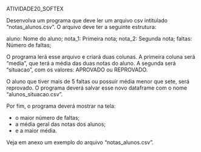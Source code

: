 ATIVIDADE20_SOFTEX

Desenvolva um programa que deve ler um arquivo csv intitulado “notas_alunos.csv”. O arquivo deve ter a seguinte estrutura:

aluno: Nome do aluno;
nota_1: Primeira nota;
nota_2: Segunda nota;
faltas: Número de faltas;

O programa lerá esse arquivo e criará duas colunas. A primeira coluna será “media”, que terá a média das duas notas do aluno. A segunda será “situacao”, com os valores: APROVADO ou REPROVADO.

O aluno que tiver mais de 5 faltas ou possuir média menor que sete, será reprovado. O programa deverá salvar esse novo dataframe com o nome “alunos_situacao.csv”.

Por fim, o programa deverá mostrar na tela:
- o maior número de faltas;
- a média geral das notas dos alunos;
- e a maior média.

Veja em anexo um exemplo do arquivo “notas_alunos.csv”.
